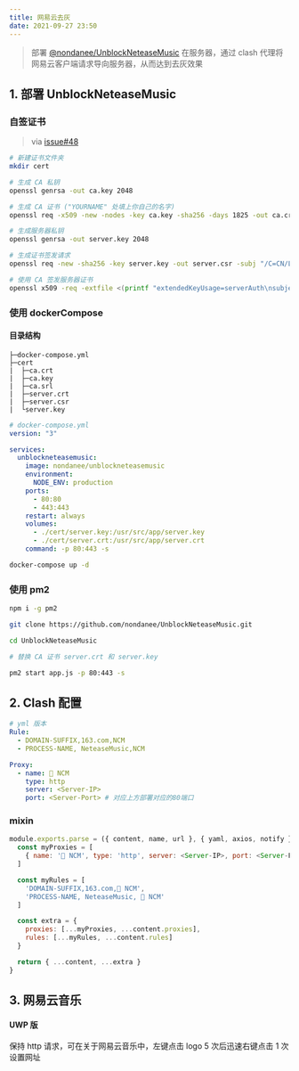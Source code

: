 ```yaml
---
title: 网易云去灰
date: 2021-09-27 23:50
---
```




> 部署 [@nondanee/UnblockNeteaseMusic](https://github.com/nondanee/UnblockNeteaseMusic) 在服务器，通过 clash 代理将网易云客户端请求导向服务器，从而达到去灰效果

## 1. 部署 UnblockNeteaseMusic

### 自签证书

> via [issue#48](https://github.com/nondanee/UnblockNeteaseMusic/issues/48#issuecomment-477870013)

```bash
# 新建证书文件夹
mkdir cert

# 生成 CA 私钥
openssl genrsa -out ca.key 2048

# 生成 CA 证书 ("YOURNAME" 处填上你自己的名字)
openssl req -x509 -new -nodes -key ca.key -sha256 -days 1825 -out ca.crt -subj "/C=CN/CN=UnblockNeteaseMusic Root CA/O=YOURNAME"

# 生成服务器私钥
openssl genrsa -out server.key 2048

# 生成证书签发请求
openssl req -new -sha256 -key server.key -out server.csr -subj "/C=CN/L=Hangzhou/O=NetEase (Hangzhou) Network Co., Ltd/OU=IT Dept./CN=*.music.163.com"

# 使用 CA 签发服务器证书
openssl x509 -req -extfile <(printf "extendedKeyUsage=serverAuth\nsubjectAltName=DNS:music.163.com,DNS:*.music.163.com") -sha256 -days 365 -in server.csr -CA ca.crt -CAkey ca.key -CAcreateserial -out server.crt

```



### 使用 dockerCompose 

#### 目录结构

```
├─docker-compose.yml
├─cert
|  ├─ca.crt
|  ├─ca.key
|  ├─ca.srl
|  ├─server.crt
|  ├─server.csr
|  └server.key
```

```yml
# docker-compose.yml
version: "3"

services:
  unblockneteasemusic:
    image: nondanee/unblockneteasemusic
    environment:
      NODE_ENV: production
    ports:
      - 80:80
      - 443:443
    restart: always
    volumes:
      - ./cert/server.key:/usr/src/app/server.key
      - ./cert/server.crt:/usr/src/app/server.crt
    command: -p 80:443 -s
```

```bash
docker-compose up -d
```



### 使用 pm2 

```bash
npm i -g pm2

git clone https://github.com/nondanee/UnblockNeteaseMusic.git

cd UnblockNeteaseMusic

# 替换 CA 证书 server.crt 和 server.key

pm2 start app.js -p 80:443 -s
```



## 2. Clash 配置

```yaml
# yml 版本
Rule:
  - DOMAIN-SUFFIX,163.com,NCM
  - PROCESS-NAME, NeteaseMusic,NCM

Proxy:
  - name: 🎵 NCM
    type: http
    server: <Server-IP>
    port: <Server-Port> # 对应上方部署对应的80端口
```

### mixin

```javascript
module.exports.parse = ({ content, name, url }, { yaml, axios, notify }) => {
  const myProxies = [
    { name: '🎵 NCM', type: 'http', server: <Server-IP>, port: <Server-Port>}
  ]

  const myRules = [
    'DOMAIN-SUFFIX,163.com,🎵 NCM',
    'PROCESS-NAME, NeteaseMusic, 🎵 NCM'
  ]

  const extra = {
    proxies: [...myProxies, ...content.proxies],
    rules: [...myRules, ...content.rules]
  }

  return { ...content, ...extra }
}
```



## 3. 网易云音乐

#### UWP 版

保持 http 请求，可在关于网易云音乐中，左键点击 logo 5 次后迅速右键点击 1 次设置网址

